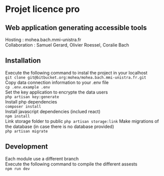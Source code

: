 # Projet licence pro
## Web application generating accessible tools
Hosting : mohea.bach.mmi-unistra.fr  
Collaboration : Samuel Gerard, Olivier Roessel, Coralie Bach
  
## Installation
Execute the following command to instal the project in your localhost  
``` git clone git@bitbucket.org:mohea/mohea.bach.mmi-unistra.fr.git ```  
Copy data connection information to your .env file  
``` cp .env.example .env ```  
Set the key application to encrypte the data users  
``` php artisan key:generate ```  
Install php dependencies   
``` composer install ```  
Install javascript dependencies (inclued react)  
``` npm install ```  
Link storage folder to public
``` php artisan storage:link ```
Make migrations of the database (in case there is no database provided)  
``` php artisan migrate ```  
  
## Development
Each module use a different branch  
Execute the following command to compile the different assests  
``` npm run dev ```
